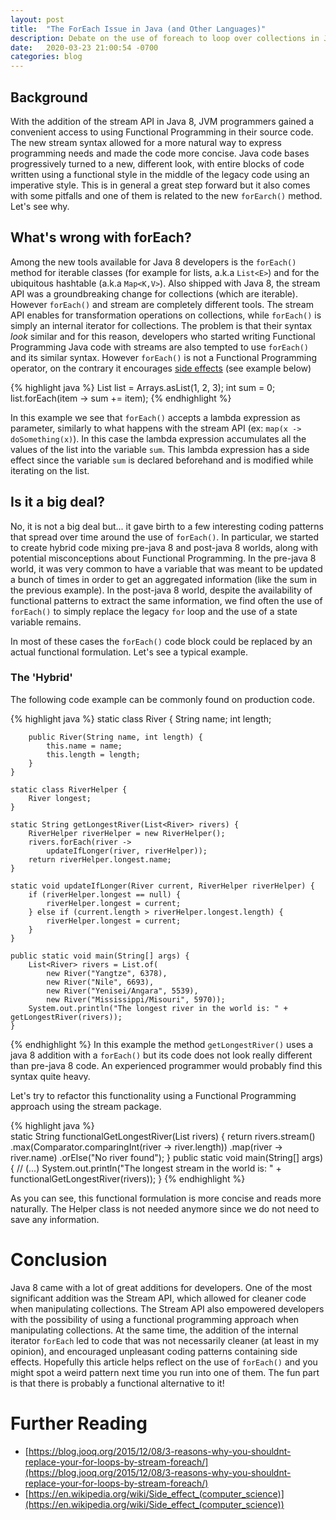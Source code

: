 ```yaml
---
layout: post
title:  "The ForEach Issue in Java (and Other Languages)"
description: Debate on the use of foreach to loop over collections in Java and how they allow for weak functional programming habits.
date:   2020-03-23 21:00:54 -0700
categories: blog
---
```


## Background
With the addition of the stream API in Java 8, JVM programmers gained a convenient access to using Functional Programming in their source code. The new stream syntax allowed for a more natural way to express programming needs and made the code more concise. Java code bases progressively turned to a new, different look, with entire blocks of code written using a functional style in the middle of the legacy code using an imperative style. This is in general a great step forward but it also comes with some pitfalls and one of them is related to the new `forEarch()` method. Let's see why.

## What's wrong with forEach?
Among the new tools available for Java 8 developers is the `forEach()` method for iterable classes (for example for lists, a.k.a `List<E>`) and for the ubiquitous hashtable (a.k.a `Map<K,V>`). Also shipped with Java 8, the stream API was a groundbreaking change for collections (which are iterable). However `forEach()` and stream are completely different tools. The stream API enables for transformation operations on collections, while `forEach()` is simply an internal iterator for collections. The problem is that their syntax _look_ similar and for this reason, developers who started writing Functional Programming Java code with streams are also tempted to use `forEach()` and its similar syntax. However `forEach()` is not a Functional Programming operator, on the contrary it encourages [side effects](https://en.wikipedia.org/wiki/Side_effect_(computer_science)) (see example below)

{% highlight java %}
List<Integer> list = Arrays.asList(1, 2, 3);
int sum = 0;
list.forEach(item -> sum += item);
{% endhighlight %}

In this example we see that `forEach()` accepts a lambda expression as parameter, similarly to what happens with the stream API (ex: `map(x -> doSomething(x)`). In this case the lambda expression accumulates all the values of the list into the variable `sum`.
 This lambda expression has a side effect since the variable `sum` is declared beforehand and is modified while iterating on the list.

## Is it a big deal?
No, it is not a big deal but... it gave birth to a few interesting coding patterns that spread over time around the use of `forEach()`. In particular, we started to create hybrid code mixing pre-java 8 and post-java 8 worlds, along with potential misconceptions about Functional Programming. In the pre-java 8 world, it was very common to have a variable that was meant to be updated a bunch of times in order to get an aggregated information (like the sum in the previous example). In the post-java 8 world, despite the availability of functional patterns to extract the same information, we find often the use of `forEach()` to simply replace the legacy `for` loop and the use of a state variable remains.

In most of these cases the `forEach()` code block could be replaced by an actual functional formulation. Let's see a typical example.

### The 'Hybrid'
The following code example can be commonly found on production code.

{% highlight java %}
    static class River {
        String name;
        int length;

        public River(String name, int length) {
            this.name = name;
            this.length = length;
        }
    }
    
    static class RiverHelper {
        River longest;
    }
    
    static String getLongestRiver(List<River> rivers) {
        RiverHelper riverHelper = new RiverHelper();
        rivers.forEach(river ->
            updateIfLonger(river, riverHelper));
        return riverHelper.longest.name;
    }

    static void updateIfLonger(River current, RiverHelper riverHelper) {
        if (riverHelper.longest == null) {
            riverHelper.longest = current;
        } else if (current.length > riverHelper.longest.length) {
            riverHelper.longest = current;
        }
    }
    
    public static void main(String[] args) {
        List<River> rivers = List.of(
            new River("Yangtze", 6378),
            new River("Nile", 6693),
            new River("Yenisei/Angara", 5539),
            new River("Mississippi/Misouri", 5970));
        System.out.println("The longest river in the world is: " + getLongestRiver(rivers));
    }
{% endhighlight %}
In this example the method `getLongestRiver()` uses a java 8 addition with a `forEach()` but its code does not look really different than pre-java 8 code. An experienced programmer would probably find this syntax quite heavy.

Let's try to refactor this functionality using a Functional Programming approach using the stream package.

{% highlight java %}    
    static String functionalGetLongestRiver(List<River> rivers) {
        return rivers.stream()
            .max(Comparator.comparingInt(river -> river.length))
            .map(river -> river.name)
            .orElse("No river found");
    }
    public static void main(String[] args) {
      // (...)
      System.out.println("The longest stream in the world is: " + functionalGetLongestRiver(rivers));
    }
{% endhighlight %}

As you can see, this functional formulation is more concise and reads more naturally. The Helper class is not needed anymore since we do not need to save any information.

# Conclusion
Java 8 came with a lot of great additions for developers. One of the most significant addition was the Stream API, which allowed for cleaner code when manipulating collections. The Stream API also empowered developers with the possibility of using a functional programming approach when manipulating collections. At the same time, the addition of the internal iterator `forEach` led to code that was not necessarily cleaner (at least in my opinion), and encouraged unpleasant coding patterns containing side effects. Hopefully this article helps reflect on the use of `forEach()` and you might spot a weird pattern next time you run into one of them. The fun part is that there is probably a functional alternative to it!

# Further Reading

* [https://blog.jooq.org/2015/12/08/3-reasons-why-you-shouldnt-replace-your-for-loops-by-stream-foreach/](https://blog.jooq.org/2015/12/08/3-reasons-why-you-shouldnt-replace-your-for-loops-by-stream-foreach/)
* [https://en.wikipedia.org/wiki/Side_effect_(computer_science)](https://en.wikipedia.org/wiki/Side_effect_(computer_science))
